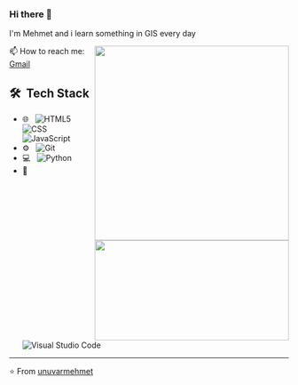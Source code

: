 ### Hi there 👋

I'm Mehmet and i learn something in GIS every day

[<img align="right" width="350" src="https://github-readme-stats.vercel.app/api?username=unuvarmehmet&show_icons=true"/>](https://github.com/unuvarmehmet/)

📫 How to reach me: [Gmail](mailto:unuvarmehmet88@gmail.com)

## 🛠 &nbsp;Tech Stack
[<img height="180em" align="right" width="350" src="https://github-readme-stats.vercel.app/api/top-langs/?username=unuvarmehmet&theme=buefy&layout=compact" />](https://github.com/AVS1508)
- 🌐 &nbsp;
  ![HTML5](https://img.shields.io/badge/-HTML5-333333?style=flat&logo=HTML5)
  ![CSS](https://img.shields.io/badge/-CSS-333333?style=flat&logo=CSS3&logoColor=1572B6)
  ![JavaScript](https://img.shields.io/badge/-JavaScript-333333?style=flat&logo=javascript)
 - ⚙️ &nbsp;
  ![Git](https://img.shields.io/badge/-Git-333333?style=flat&logo=git)
 - 💻 &nbsp;
  ![Python](https://img.shields.io/badge/-Python-333333?style=flat&logo=python)
 - 🔧 &nbsp;
  ![Visual Studio Code](https://img.shields.io/badge/-Visual%20Studio%20Code-333333?style=flat&logo=visual-studio-code&logoColor=007ACC)
  
 ---
⭐️ From [unuvarmehmet](https://github.com/unuvarmehmet)
